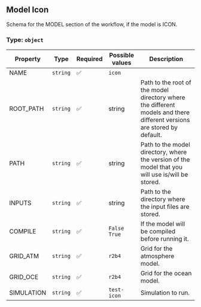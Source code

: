 ## Model Icon

Schema for the MODEL section of the workflow, if the model is ICON.

### Type: `object`

| Property | Type | Required | Possible values | Description |
| -------- | ---- | -------- | --------------- | ----------- |
| NAME | `string` | ✅ | `icon` |  |
| ROOT_PATH | `string` | ✅ | string | Path to the root of the model directory where the different models and there different versions are stored by default. |
| PATH | `string` | ✅ | string | Path to the model directory, where the version of the model that you will use is/will be stored. |
| INPUTS | `string` | ✅ | string | Path to the directory where the input files are stored. |
| COMPILE | `string` | ✅ | `False` `True` | If the model will be compiled before running it. |
| GRID_ATM | `string` | ✅ | `r2b4` | Grid for the atmosphere model. |
| GRID_OCE | `string` | ✅ | `r2b4` | Grid for the ocean model. |
| SIMULATION | `string` | ✅ | `test-icon` | Simulation to run. |
